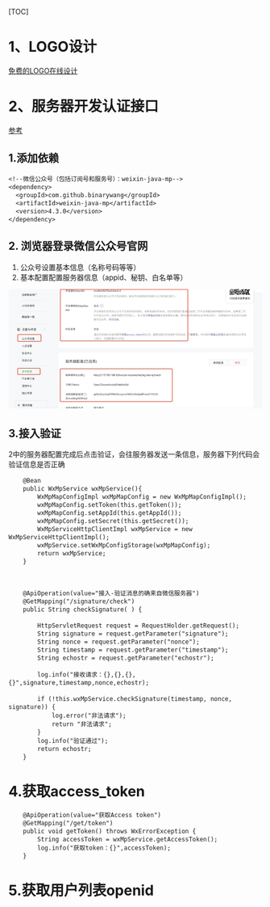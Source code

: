 [TOC]

# 1、LOGO设计

[免费的LOGO在线设计](https://uugai.com/) 

# 2、服务器开发认证接口

[参考](http://t.csdn.cn/xHjQj)

## 1.添加依赖

```
<!--微信公众号（包括订阅号和服务号）：weixin-java-mp-->
<dependency>
  <groupId>com.github.binarywang</groupId>
  <artifactId>weixin-java-mp</artifactId>
  <version>4.3.0</version>
</dependency>
```

## 2. 浏览器登录微信公众号官网

1. 公众号设置基本信息（名称号码等等）
2. 基本配置配置服务器信息（appid、秘钥、白名单等）

![](./image/1.jpg)

## 3.接入验证

2中的服务器配置完成后点击验证，会往服务器发送一条信息，服务器下列代码会验证信息是否正确

```
    @Bean
    public WxMpService wxMpService(){
        WxMpMapConfigImpl wxMpMapConfig = new WxMpMapConfigImpl();
        wxMpMapConfig.setToken(this.getToken());
        wxMpMapConfig.setAppId(this.getAppId());
        wxMpMapConfig.setSecret(this.getSecret());
        WxMpServiceHttpClientImpl wxMpService = new WxMpServiceHttpClientImpl();
        wxMpService.setWxMpConfigStorage(wxMpMapConfig);
        return wxMpService;
    }
    
```

```
    
    @ApiOperation(value="接入-验证消息的确来自微信服务器")
    @GetMapping("/signature/check")
    public String checkSignature( ) {

        HttpServletRequest request = RequestHolder.getRequest();
        String signature = request.getParameter("signature");
        String nonce = request.getParameter("nonce");
        String timestamp = request.getParameter("timestamp");
        String echostr = request.getParameter("echostr");

        log.info("接收请求：{},{},{},{}",signature,timestamp,nonce,echostr);

        if (!this.wxMpService.checkSignature(timestamp, nonce, signature)) {
            log.error("非法请求");
            return "非法请求";
        }
        log.info("验证通过");
        return echostr;
    }
```

# 4.获取access_token

```
    @ApiOperation(value="获取Access token")
    @GetMapping("/get/token")
    public void getToken() throws WxErrorException {
        String accessToken = wxMpService.getAccessToken();
        log.info("获取token：{}",accessToken);
    }
```

# 5.获取用户列表openid

```

```

